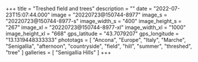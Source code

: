 +++
title = "Treshed field and trees"
description = ""
date = "2022-07-23T15:07:44.000"
image = "20220723@150744-8977"
image_s = "20220723@150744-8977-s"
image_width_s = "400"
image_height_s = "267"
image_xl = "20220723@150744-8977-xl"
image_width_xl = "1000"
image_height_xl = "668"
gps_latitude = "43.7079207"
gps_longitude = "13.1319448333333"
phototags = [ "Ancona", "Europe", "Italy", "Marche", "Senigallia", "afternoon", "countryside", "field", "hill", "summer", "threshed", "tree" ]
galleries = [ "Senigallia Hills" ]
+++
